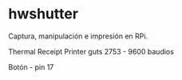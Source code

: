 # hwshutter

Captura, manipulación e impresión en RPi. 

Thermal Receipt Printer guts 2753 - 9600 baudios

Botón - pin 17
